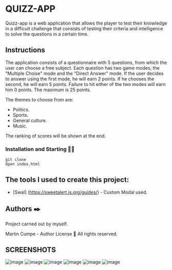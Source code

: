 
# QUIZZ-APP
Quizz-app is a web application that allows the player to test their knowledge in a difficult challenge that consists of testing their criteria and intelligence to solve the questions in a certain time.

## Instructions
The application consists of a questionnaire with 5 questions, from which the user can choose a free subject. Each question has two game modes, the "Multiple Choise" mode and the "Direct Answer" mode. If the user decides to answer using the first mode, he will earn 2 points. If he chooses the second, he will earn 5 points. Failure to hit either of the two modes will earn him 0 points. The maximum is 25 points.
                                                
The themes to choose from are:

* Politics.
* Sports.
* General culture.
* Music.

The ranking of scores will be shown at the end.


### Installation and Starting 🚀🔧
```
git clone
Open index.html
```

## The tools I used to create this project:
- [Swal] (https://sweetalert.js.org/guides/) - Custom Modal used.

## Authors ✒️
Project carried out by myself.

Martin Cumpe - Author
License 📄
All rights reserved.


## SCREENSHOTS
![image](https://user-images.githubusercontent.com/62455807/140460865-06bf482c-d18a-441f-a09e-2c27b5bff898.png)
![image](https://user-images.githubusercontent.com/62455807/140460896-3b0daa58-111e-4fb5-a7f8-6bf036490ea8.png)
![image](https://user-images.githubusercontent.com/62455807/140460909-f39f54f0-78bf-4851-81c5-a6b9fd0832dc.png)
![image](https://user-images.githubusercontent.com/62455807/140460920-c8dd7fe1-b499-43fb-a1f6-26da485ddef9.png)
![image](https://user-images.githubusercontent.com/62455807/140460945-88c018fc-33dc-41f6-8e3d-5e4a2f13e369.png)
![image](https://user-images.githubusercontent.com/62455807/140460967-76c11112-d61d-4d70-ab4f-ca2bc486fc05.png)

